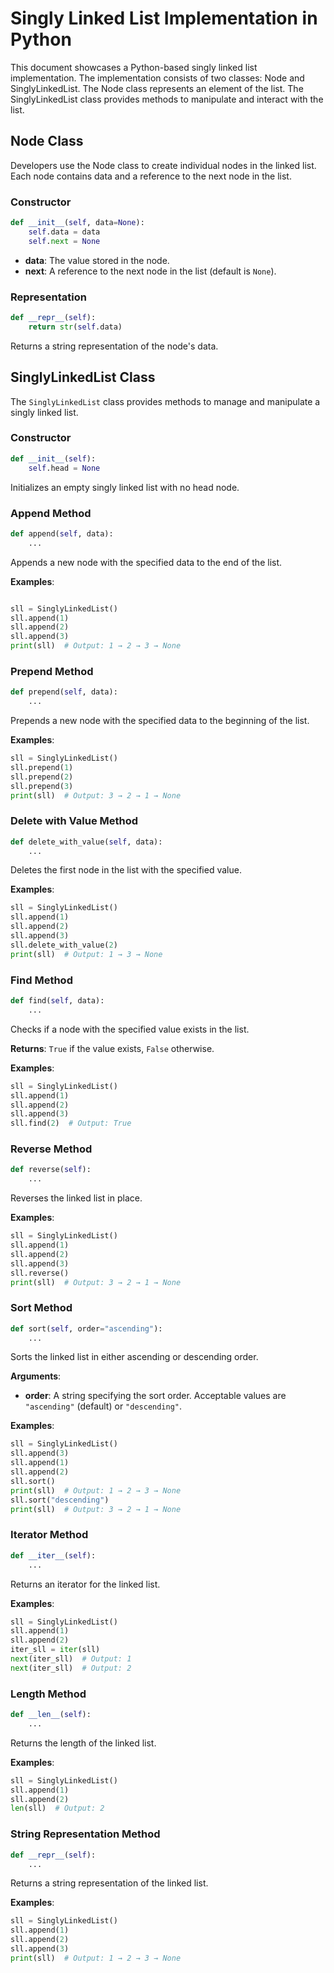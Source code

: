 # Singly Linked List Implementation in Python

This document showcases a Python-based singly linked list implementation. 
The implementation consists of two classes: Node and SinglyLinkedList. 
The Node class represents an element of the list. 
The SinglyLinkedList class provides methods to manipulate and interact with the list.



## Node Class

Developers use the Node class to create individual nodes in the linked list.
Each node contains data and a reference to the next node in the list.

### Constructor

```python
def __init__(self, data=None):
    self.data = data
    self.next = None
```

- **data**: The value stored in the node.
- **next**: A reference to the next node in the list (default is `None`).

### Representation

```python
def __repr__(self):
    return str(self.data)
```

Returns a string representation of the node's data.

## SinglyLinkedList Class

The `SinglyLinkedList` class provides methods to manage and manipulate a singly linked list.

### Constructor

```python
def __init__(self):
    self.head = None
```

Initializes an empty singly linked list with no head node.

### Append Method

```python
def append(self, data):
    ...
```

Appends a new node with the specified data to the end of the list.

**Examples**:


```python

sll = SinglyLinkedList()
sll.append(1)
sll.append(2)
sll.append(3)
print(sll)  # Output: 1 → 2 → 3 → None
```

### Prepend Method

```python
def prepend(self, data):
    ...
```

Prepends a new node with the specified data to the beginning of the list.

**Examples**:

```python
sll = SinglyLinkedList()
sll.prepend(1)
sll.prepend(2)
sll.prepend(3)
print(sll)  # Output: 3 → 2 → 1 → None
```

### Delete with Value Method

```python
def delete_with_value(self, data):
    ...
```

Deletes the first node in the list with the specified value.

**Examples**:

```python
sll = SinglyLinkedList()
sll.append(1)
sll.append(2)
sll.append(3)
sll.delete_with_value(2)
print(sll)  # Output: 1 → 3 → None
```

### Find Method

```python
def find(self, data):
    ...
```

Checks if a node with the specified value exists in the list.

**Returns**: `True` if the value exists, `False` otherwise.

**Examples**:

```python
sll = SinglyLinkedList()
sll.append(1)
sll.append(2)
sll.append(3)
sll.find(2)  # Output: True
```

### Reverse Method

```python
def reverse(self):
    ...
```

Reverses the linked list in place.

**Examples**:

```python
sll = SinglyLinkedList()
sll.append(1)
sll.append(2)
sll.append(3)
sll.reverse()
print(sll)  # Output: 3 → 2 → 1 → None
```

### Sort Method

```python
def sort(self, order="ascending"):
    ...
```

Sorts the linked list in either ascending or descending order.

**Arguments**:

- **order**: A string specifying the sort order. Acceptable values are `"ascending"` (default) or `"descending"`.

**Examples**:

```python
sll = SinglyLinkedList()
sll.append(3)
sll.append(1)
sll.append(2)
sll.sort()
print(sll)  # Output: 1 → 2 → 3 → None
sll.sort("descending")
print(sll)  # Output: 3 → 2 → 1 → None
```

### Iterator Method

```python
def __iter__(self):
    ...
```

Returns an iterator for the linked list.

**Examples**:

```python
sll = SinglyLinkedList()
sll.append(1)
sll.append(2)
iter_sll = iter(sll)
next(iter_sll)  # Output: 1
next(iter_sll)  # Output: 2
```

### Length Method

```python
def __len__(self):
    ...
```

Returns the length of the linked list.

**Examples**:

```python
sll = SinglyLinkedList()
sll.append(1)
sll.append(2)
len(sll)  # Output: 2
```

### String Representation Method

```python
def __repr__(self):
    ...
```

Returns a string representation of the linked list.

**Examples**:

```python
sll = SinglyLinkedList()
sll.append(1)
sll.append(2)
sll.append(3)
print(sll)  # Output: 1 → 2 → 3 → None
```

